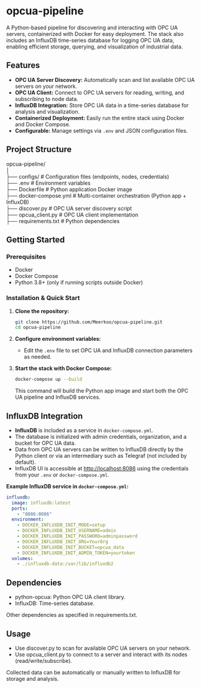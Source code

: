 # opcua-pipeline

A Python-based pipeline for discovering and interacting with OPC UA servers, containerized with Docker for easy deployment. The stack also includes an InfluxDB time-series database for logging OPC UA data, enabling efficient storage, querying, and visualization of industrial data.

## Features

- **OPC UA Server Discovery:** Automatically scan and list available OPC UA servers on your network.
- **OPC UA Client:** Connect to OPC UA servers for reading, writing, and subscribing to node data.
- **InfluxDB Integration:** Store OPC UA data in a time-series database for analysis and visualization.
- **Containerized Deployment:** Easily run the entire stack using Docker and Docker Compose.
- **Configurable:** Manage settings via `.env` and JSON configuration files.

## Project Structure
opcua-pipeline/  
│  
├── configs/ # Configuration files (endpoints, nodes, credentials)  
├── .env # Environment variables  
├── Dockerfile # Python application Docker image  
├── docker-compose.yml # Multi-container orchestration (Python app + InfluxDB)  
├── discover.py # OPC UA server discovery script  
├── opcua_client.py # OPC UA client implementation  
├── requirements.txt # Python dependencies  


## Getting Started

### Prerequisites

- Docker
- Docker Compose
- Python 3.8+ (only if running scripts outside Docker)

### Installation & Quick Start

1. **Clone the repository:**

    ```bash
    git clone https://github.com/Meerkoo/opcua-pipeline.git
    cd opcua-pipeline
    ```

2. **Configure environment variables:**

    - Edit the `.env` file to set OPC UA and InfluxDB connection parameters as needed.

3. **Start the stack with Docker Compose:**

    ```bash
    docker-compose up --build
    ```

    This command will build the Python app image and start both the OPC UA pipeline and InfluxDB services.

## InfluxDB Integration

- **InfluxDB** is included as a service in `docker-compose.yml`.
- The database is initialized with admin credentials, organization, and a bucket for OPC UA data.
- Data from OPC UA servers can be written to InfluxDB directly by the Python client or via an intermediary such as Telegraf (not included by default).
- InfluxDB UI is accessible at [http://localhost:8086](http://localhost:8086) using the credentials from your `.env` or `docker-compose.yml`.

**Example InfluxDB service in `docker-compose.yml`:**

```yaml
influxdb:
  image: influxdb:latest
  ports:
    - "8086:8086"
  environment:
    - DOCKER_INFLUXDB_INIT_MODE=setup
    - DOCKER_INFLUXDB_INIT_USERNAME=admin
    - DOCKER_INFLUXDB_INIT_PASSWORD=adminpassword
    - DOCKER_INFLUXDB_INIT_ORG=YourOrg
    - DOCKER_INFLUXDB_INIT_BUCKET=opcua_data
    - DOCKER_INFLUXDB_INIT_ADMIN_TOKEN=yourtoken
  volumes:
    - ./influxdb-data:/var/lib/influxdb2
```

## Dependencies
- python-opcua: Python OPC UA client library.
- InfluxDB: Time-series database.

Other dependencies as specified in requirements.txt.

## Usage
- Use discover.py to scan for available OPC UA servers on your network.
- Use opcua_client.py to connect to a server and interact with its nodes (read/write/subscribe).

Collected data can be automatically or manually written to InfluxDB for storage and analysis.

